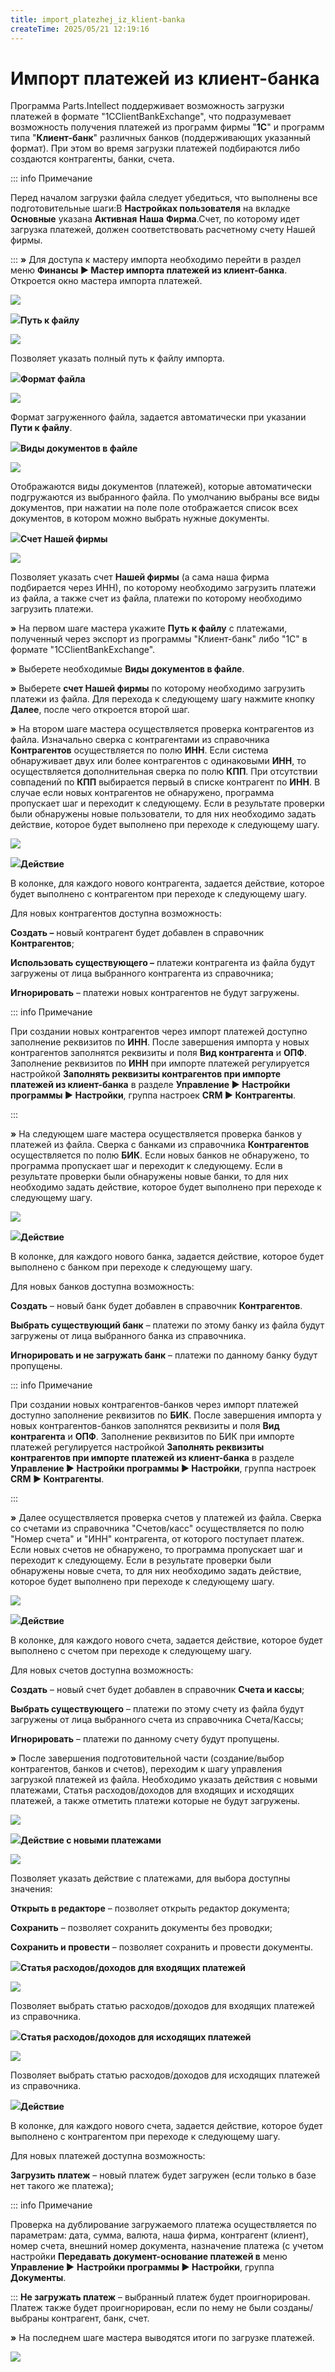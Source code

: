 ```yaml
---
title: import_platezhej_iz_klient-banka
createTime: 2025/05/21 12:19:16
---
```

# Импорт платежей из клиент-банка

Программа Parts.Intellect поддерживает возможность загрузки платежей в формате "1CClientBankExchange", что подразумевает возможность получения платежей из программ фирмы "**1С**" и программ типа "**Клиент-банк**" различных банков (поддерживающих указанный формат). При этом во время загрузки платежей подбираются либо создаются контрагенты, банки, счета.

::: info Примечание

Перед началом загрузки файла следует убедиться, что выполнены все подготовительные шаги:В **Настройках пользователя** на вкладке **Основные** указана **Активная** **Наша** **Фирма**.Счет, по которому идет загрузка платежей, должен соответствовать расчетному счету Нашей фирмы.

:::
**»** Для доступа к мастеру импорта необходимо перейти в раздел меню **Финансы ► Мастер импорта платежей из клиент-банка**. Откроется окно мастера импорта платежей.

![](550.png)

![](006.png)**Путь к файлу**

![](551.png)

Позволяет указать полный путь к файлу импорта.

![](008.png)**Формат файла**

![](552.png)

Формат загруженного файла, задается автоматически при указании **Пути к файлу**.

![](009.png)**Виды документов в файле**

![](553.png)

Отображаются виды документов (платежей), которые автоматически подгружаются из выбранного файла. По умолчанию выбраны все виды документов, при нажатии на поле поле отображается список всех документов, в котором можно выбрать нужные документы.

![](010.png)**Счет Нашей фирмы**

![](554.png)

Позволяет указать счет **Нашей фирмы** (а сама наша фирма подбирается через ИНН), по которому необходимо загрузить платежи из файла, а также счет из файла, платежи по которому необходимо загрузить платежи.

**»** На первом шаге мастера укажите **Путь к файлу** с платежами, полученный через экспорт из программы "Клиент-банк" либо "1С" в формате "1CClientBankExchange".

**»** Выберете необходимые **Виды документов в файле**.

**»** Выберете **счет Нашей фирмы** по которому необходимо загрузить платежи из файла. Для перехода к следующему шагу нажмите кнопку **Далее**, после чего откроется второй шаг.

**»** На втором шаге мастера осуществляется проверка контрагентов из файла. Изначально сверка с контрагентами из справочника **Контрагентов** осуществляется по полю **ИНН**. Если система обнаруживает двух или более контрагентов с одинаковыми **ИНН**, то осуществляется дополнительная сверка по полю **КПП**. При отсутствии совпадений по **КПП** выбирается первый в списке контрагент по **ИНН**. В случае если новых контрагентов не обнаружено, программа пропускает шаг и переходит к следующему. Если в результате проверки были обнаружены новые пользователи, то для них необходимо задать действие, которое будет выполнено при переходе к следующему шагу.

![](555.png)

![](006.png)**Действие**

В колонке, для каждого нового контрагента, задается действие, которое будет выполнено с контрагентом при переходе к следующему шагу. 

Для новых контрагентов доступна возможность:

**Создать –** новый контрагент будет добавлен в справочник **Контрагентов**;

**Использовать существующего –** платежи контрагента из файла будут загружены от лица выбранного контрагента из справочника;

**Игнорировать** – платежи новых контрагентов не будут загружены.

::: info Примечание

При создании новых контрагентов через импорт платежей доступно заполнение реквизитов по **ИНН**. После завершения импорта у новых контрагентов заполнятся реквизиты и поля **Вид контрагента** и **ОПФ**. Заполнение реквизитов по **ИНН** при импорте платежей регулируется настройкой **Заполнять реквизиты контрагентов при импорте платежей из клиент-банка** в разделе **Управление ► Настройки программы ► Настройки**, группа настроек **CRM ► Контрагенты**.

:::


**»** На следующем шаге мастера осуществляется проверка банков у платежей из файла. Сверка с банками из справочника **Контрагентов** осуществляется по полю **БИК**. Если новых банков не обнаружено, то программа пропускает шаг и переходит к следующему. Если в результате проверки были обнаружены новые банки, то для них необходимо задать действие, которое будет выполнено при переходе к следующему шагу.

![](556.png)

![](006.png)**Действие**

В колонке, для каждого нового банка, задается действие, которое будет выполнено с банком при переходе к следующему шагу. 

Для новых банков доступна возможность:

**Создать** – новый банк будет добавлен в справочник **Контрагентов**.

**Выбрать существующий банк** – платежи по этому банку из файла будут загружены от лица выбранного банка из справочника.

**Игнорировать и не загружать банк** – платежи по данному банку будут пропущены.

::: info Примечание

При создании новых контрагентов-банков через импорт платежей доступно заполнение реквизитов по **БИК**. После завершения импорта у новых контрагентов-банков заполнятся реквизиты и поля **Вид контрагента** и **ОПФ**. Заполнение реквизитов по БИК при импорте платежей регулируется настройкой **Заполнять реквизиты контрагентов при импорте платежей из клиент-банка** в разделе **Управление ► Настройки программы ► Настройки**, группа настроек **CRM ► Контрагенты**.

:::


**»** Далее осуществляется проверка счетов у платежей из файла. Сверка со счетами из справочника "Счетов/касс" осуществляется по полю "Номер счета" и "ИНН" контрагента, от которого поступает платеж. Если новых счетов не обнаружено, то программа пропускает шаг и переходит к следующему. Если в результате проверки были обнаружены новые счета, то для них необходимо задать действие, которое будет выполнено при переходе к следующему шагу.

![](557.png)

![](006.png)**Действие**

В колонке, для каждого нового счета, задается действие, которое будет выполнено с счетом при переходе к следующему шагу.

Для новых счетов доступна возможность:

**Создать** – новый счет будет добавлен в справочник **Счета и кассы**;

**Выбрать существующего** – платежи по этому счету из файла будут загружены от лица выбранного счета из справочника Счета/Кассы;

**Игнорировать** – платежи по данному счету будут пропущены.

**»** После завершения подготовительной части (создание/выбор контрагентов, банков и счетов), переходим к шагу управления загрузкой платежей из файла. Необходимо указать действия с новыми платежами, Статья расходов/доходов для входящих и исходящих платежей, а также отметить платежи которые не будут загружены.

![](558.png)

![](006.png)**Действие с новыми платежами**

![](559.png)

Позволяет указать действие с платежами, для выбора доступны значения:

**Открыть в редакторе** – позволяет открыть редактор документа;

**Сохранить** – позволяет сохранить документы без проводки;

**Сохранить и провести** – позволяет сохранить и провести документы.

![](008.png)**Статья расходов/доходов для входящих платежей**

![](560.png)

Позволяет выбрать статью расходов/доходов для входящих платежей из справочника.

![](009.png)**Статья расходов/доходов для исходящих платежей**

![](561.png)

Позволяет выбрать статью расходов/доходов для исходящих платежей из справочника.

![](010.png)**Действие**

В колонке, для каждого нового счета, задается действие, которое будет выполнено с контрагентом при переходе к следующему шагу.

Для новых платежей доступна возможность:

**Загрузить платеж** – новый платеж будет загружен (если только в базе нет такого же платежа);

::: info Примечание

Проверка на дублирование загружаемого платежа осуществляется по параметрам: дата, сумма, валюта, наша фирма, контрагент (клиент), номер счета, внешний номер документа, назначение платежа (с учетом настройки **Передавать документ-основание платежей в** меню **Управление ►** **Настройки программы ► Настройки**, группа **Документы**.

:::
**Не загружать платеж** – выбранный платеж будет проигнорирован. Платеж также будет проигнорирован, если по нему не были созданы/выбраны контрагент, банк, счет.

**»** На последнем шаге мастера выводятся итоги по загрузке платежей.

![](562.png)

